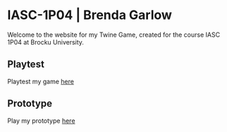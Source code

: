 # IASC-1P04 | Brenda Garlow

Welcome to the website for my Twine Game, created for the course IASC 1P04 at Brocku University.

## Playtest 

Playtest my game [here]()

## Prototype

Play my prototype [here](prototype/TwineGamePrototype.html)
